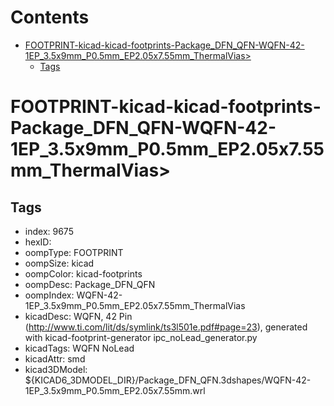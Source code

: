 



Contents
========

* [FOOTPRINT-kicad-kicad-footprints-Package_DFN_QFN-WQFN-42-1EP_3.5x9mm_P0.5mm_EP2.05x7.55mm_ThermalVias>](#footprint-kicad-kicad-footprints-package_dfn_qfn-wqfn-42-1ep_35x9mm_p05mm_ep205x755mm_thermalvias)
	* [Tags](#tags)

# FOOTPRINT-kicad-kicad-footprints-Package_DFN_QFN-WQFN-42-1EP_3.5x9mm_P0.5mm_EP2.05x7.55mm_ThermalVias>

## Tags

- index: 9675
- hexID: 
- oompType: FOOTPRINT
- oompSize: kicad
- oompColor: kicad-footprints
- oompDesc: Package_DFN_QFN
- oompIndex: WQFN-42-1EP_3.5x9mm_P0.5mm_EP2.05x7.55mm_ThermalVias
- kicadDesc: WQFN, 42 Pin (http://www.ti.com/lit/ds/symlink/ts3l501e.pdf#page=23), generated with kicad-footprint-generator ipc_noLead_generator.py
- kicadTags: WQFN NoLead
- kicadAttr: smd
- kicad3DModel: ${KICAD6_3DMODEL_DIR}/Package_DFN_QFN.3dshapes/WQFN-42-1EP_3.5x9mm_P0.5mm_EP2.05x7.55mm.wrl
